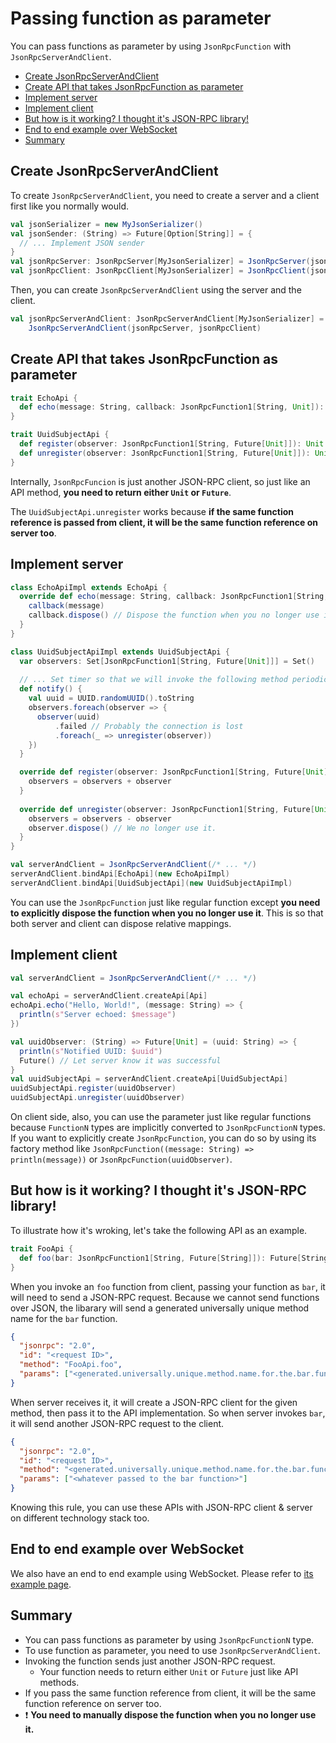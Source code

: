 # Passing function as parameter

You can pass functions as parameter by using `JsonRpcFunction` with `JsonRpcServerAndClient`.

- [Create JsonRpcServerAndClient](#create-jsonrpcserverandclient)
- [Create API that takes JsonRpcFunction as parameter](#create-api-that-takes-jsonrpcfunction-as-parameter)
- [Implement server](#implement-server)
- [Implement client](#implement-client)
- [But how is it working? I thought it's JSON-RPC library!](#but-how-is-it-working-i-thought-its-json-rpc-library)
- [End to end example over WebSocket](#end-to-end-example-over-websocket)
- [Summary](#summary)

## Create JsonRpcServerAndClient

To create `JsonRpcServerAndClient`, you need to create a server and a client first like you normally would.

```scala
val jsonSerializer = new MyJsonSerializer()
val jsonSender: (String) => Future[Option[String]] = {
  // ... Implement JSON sender
}
val jsonRpcServer: JsonRpcServer[MyJsonSerializer] = JsonRpcServer(jsonSerializer)
val jsonRpcClient: JsonRpcClient[MyJsonSerializer] = JsonRpcClient(jsonSerializer, jsonSender)
```

Then, you can create `JsonRpcServerAndClient` using the server and the client.

```scala
val jsonRpcServerAndClient: JsonRpcServerAndClient[MyJsonSerializer] =
    JsonRpcServerAndClient(jsonRpcServer, jsonRpcClient)
```

## Create API that takes JsonRpcFunction as parameter

```scala
trait EchoApi {
  def echo(message: String, callback: JsonRpcFunction1[String, Unit]): Unit
}

trait UuidSubjectApi {
  def register(observer: JsonRpcFunction1[String, Future[Unit]]): Unit
  def unregister(observer: JsonRpcFunction1[String, Future[Unit]]): Unit
}
```

Internally, `JsonRpcFuncion` is just another JSON-RPC client, so just like an API method, **you need to return either `Unit` or `Future`**.

The `UuidSubjectApi.unregister` works because **if the same function reference is passed from client, it will be the same function reference on server too**.

## Implement server

```scala
class EchoApiImpl extends EchoApi {
  override def echo(message: String, callback: JsonRpcFunction1[String, Unit]): Unit = {
    callback(message)
    callback.dispose() // Dispose the function when you no longer use it.
  }
}

class UuidSubjectApiImpl extends UuidSubjectApi {
  var observers: Set[JsonRpcFunction1[String, Future[Unit]]] = Set()
  
  // ... Set timer so that we will invoke the following method periodically.
  def notify() {
    val uuid = UUID.randomUUID().toString
    observers.foreach(observer => {
      observer(uuid)
          .failed // Probably the connection is lost
          .foreach(_ => unregister(observer))
    })
  }

  override def register(observer: JsonRpcFunction1[String, Future[Unit]]): Unit = this.synchronized {
    observers = observers + observer
  }
  
  override def unregister(observer: JsonRpcFunction1[String, Future[Unit]]): Unit = this.synchronized {
    observers = observers - observer
    observer.dispose() // We no longer use it.
  }
}

val serverAndClient = JsonRpcServerAndClient(/* ... */)
serverAndClient.bindApi[EchoApi](new EchoApiImpl)
serverAndClient.bindApi[UuidSubjectApi](new UuidSubjectApiImpl)
```

You can use the `JsonRpcFunction` just like regular function except **you need to explicitly dispose the function when you no longer use it**. This is so that both server and client can dispose relative mappings.

## Implement client

```scala
val serverAndClient = JsonRpcServerAndClient(/* ... */)

val echoApi = serverAndClient.createApi[Api]
echoApi.echo("Hello, World!", (message: String) => {
  println(s"Server echoed: $message")
})

val uuidObserver: (String) => Future[Unit] = (uuid: String) => {
  println(s"Notified UUID: $uuid")
  Future() // Let server know it was successful
}
val uuidSubjectApi = serverAndClient.createApi[UuidSubjectApi]
uuidSubjectApi.register(uuidObserver)
uuidSubjectApi.unregister(uuidObserver)
```

On client side, also, you can use the parameter just like regular functions because `FunctionN` types are implicitly converted to `JsonRpcFunctionN` types. If you want to explicitly create `JsonRpcFunction`, you can do so by using its factory method like `JsonRpcFunction((message: String) => println(message))` or `JsonRpcFunction(uuidObserver)`.

## But how is it working? I thought it's JSON-RPC library!

To illustrate how it's wroking, let's take the following API as an example.

```scala
trait FooApi {
  def foo(bar: JsonRpcFunction1[String, Future[String]]): Future[String]
}
```

When you invoke an `foo` function from client, passing your function as `bar`, it will need to send a JSON-RPC request. Because we cannot send functions over JSON, the libarary will send a generated universally unique method name for the `bar` function.

```json
{
  "jsonrpc": "2.0",
  "id": "<request ID>",
  "method": "FooApi.foo",
  "params": ["<generated.universally.unique.method.name.for.the.bar.function>"]
}
```

When server receives it, it will create a JSON-RPC client for the given method, then pass it to the API implementation. So when server invokes `bar`, it will send another JSON-RPC request to the client.

```json
{
  "jsonrpc": "2.0",
  "id": "<request ID>",
  "method": "<generated.universally.unique.method.name.for.the.bar.function>",
  "params": ["<whatever passed to the bar function>"]
}
```

Knowing this rule, you can use these APIs with JSON-RPC client & server on different technology stack too.

## End to end example over WebSocket

We also have an end to end example using WebSocket. Please refer to [its example page](../e2eWebSocket).

## Summary

- You can pass functions as parameter by using `JsonRpcFunctionN` type.
- To use function as parameter, you need to use `JsonRpcServerAndClient`.
- Invoking the function sends just another JSON-RPC request.
    - Your function needs to return either `Unit` or `Future` just like API methods.
- If you pass the same function reference from client, it will be the same function reference on server too.
- :exclamation: **You need to manually dispose the function when you no longer use it.**
